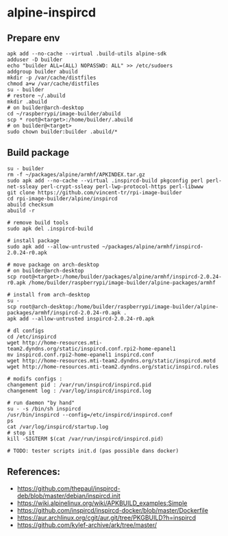 # alpine-inspircd

## Prepare env

```
apk add --no-cache --virtual .build-utils alpine-sdk
adduser -D builder
echo "builder ALL=(ALL) NOPASSWD: ALL" >> /etc/sudoers
addgroup builder abuild
mkdir -p /var/cache/distfiles
chmod a+w /var/cache/distfiles
su - builder
# restore ~/.abuild
mkdir .abuild
# on builder@arch-desktop
cd ~/raspberrypi/image-builder/abuild
scp * root@<target>:/home/builder/.abuild
# on builder@<target>
sudo chown builder:builder .abuild/*
```

## Build package

```
su - builder
rm -f ~/packages/alpine/armhf/APKINDEX.tar.gz
sudo apk add --no-cache --virtual .inspircd-build pkgconfig perl perl-net-ssleay perl-crypt-ssleay perl-lwp-protocol-https perl-libwww
git clone https://github.com/vincent-tr/rpi-image-builder
cd rpi-image-builder/alpine/inspircd
abuild checksum
abuild -r

# remove build tools
sudo apk del .inspircd-build

# install package
sudo apk add --allow-untrusted ~/packages/alpine/armhf/inspircd-2.0.24-r0.apk

# move package on arch-desktop
# on builder@arch-desktop
scp root@<target>:/home/builder/packages/alpine/armhf/inspircd-2.0.24-r0.apk /home/builder/raspberrypi/image-builder/alpine-packages/armhf

# install from arch-desktop
su -
scp root@arch-desktop:/home/builder/raspberrypi/image-builder/alpine-packages/armhf/inspircd-2.0.24-r0.apk .
apk add --allow-untrusted inspircd-2.0.24-r0.apk

# dl configs
cd /etc/inspircd
wget http://home-resources.mti-team2.dyndns.org/static/inspircd.conf.rpi2-home-epanel1
mv inspircd.conf.rpi2-home-epanel1 inspircd.conf
wget http://home-resources.mti-team2.dyndns.org/static/inspircd.motd
wget http://home-resources.mti-team2.dyndns.org/static/inspircd.rules

# modifs configs :
changement pid : /var/run/inspircd/inspircd.pid
changenemt log : /var/log/inspircd/inspircd.log

# run daemon "by hand"
su - -s /bin/sh inspircd
/usr/bin/inspircd --config=/etc/inspircd/inspircd.conf
ps
cat /var/log/inspircd/startup.log
# stop it
kill -SIGTERM $(cat /var/run/inspircd/inspircd.pid)

# TODO: tester scripts init.d (pas possible dans docker)
```

## References:
 * https://github.com/thepaul/inspircd-deb/blob/master/debian/inspircd.init
 * https://wiki.alpinelinux.org/wiki/APKBUILD_examples:Simple
 * https://github.com/inspircd/inspircd-docker/blob/master/Dockerfile
 * https://aur.archlinux.org/cgit/aur.git/tree/PKGBUILD?h=inspircd
 * https://github.com/kylef-archive/ark/tree/master/
